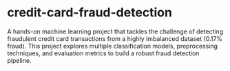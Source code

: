 # credit-card-fraud-detection
A hands-on machine learning project that tackles the challenge of detecting fraudulent credit card transactions from a highly imbalanced dataset (0.17% fraud). This project explores multiple classification models, preprocessing techniques, and evaluation metrics to build a robust fraud detection pipeline.
